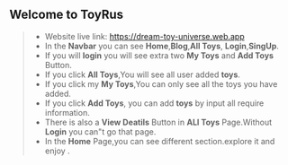 ## Welcome to ToyRus

>- Website live link: https://dream-toy-universe.web.app
>- In the **Navbar** you can see **Home**,**Blog**,**All Toys**, **Login**,**SingUp**.
>- If you will **login** you will see extra two **My Toys** and **Add Toys** Button.
>- If you click **All Toys**,You will see all user added **toys**.
>- If you click my **My Toys**,You can only see all the toys you have added.
>- If you click **Add Toys**, you can add **toys** by input all  require information.
>- There is also a **View Deatils** Button in **ALl Toys** Page.Without **Login** you can"t go that page.
>- In the **Home** Page,you can see different section.explore it and enjoy .